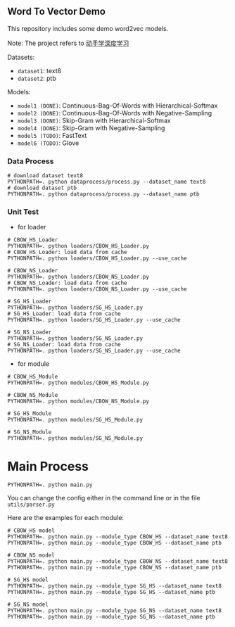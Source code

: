 ## Word To Vector Demo

This repository includes some demo word2vec models.

Note: The project refers to [动手学深度学习](https://zh.d2l.ai/)

Datasets:

* `dataset1`: text8
* `dataset2`: ptb

Models:

* `model1 (DONE)`: Continuous-Bag-Of-Words with Hierarchical-Softmax
* `model2 (DONE)`: Continuous-Bag-Of-Words with Negative-Sampling
* `model3 (DONE)`: Skip-Gram with Hierarchical-Softmax
* `model4 (DONE)`: Skip-Gram with Negative-Sampling
* `model5 (TODO)`: FastText
* `model6 (TODO)`: Glove

### Data Process

```shell
# download dataset text8
PYTHONPATH=. python dataprocess/process.py --dataset_name text8
# download dataset ptb
PYTHONPATH=. python dataprocess/process.py --dataset_name ptb
```

### Unit Test

* for loader

```shell
# CBOW_HS_Loader
PYTHONPATH=. python loaders/CBOW_HS_Loader.py
# CBOW_HS_Loader: load data from cache
PYTHONPATH=. python loaders/CBOW_HS_Loader.py --use_cache

# CBOW_NS_Loader
PYTHONPATH=. python loaders/CBOW_NS_Loader.py
# CBOW_NS_Loader: load data from cache
PYTHONPATH=. python loaders/CBOW_NS_Loader.py --use_cache

# SG_HS_Loader
PYTHONPATH=. python loaders/SG_HS_Loader.py
# SG_HS_Loader: load data from cache
PYTHONPATH=. python loaders/SG_HS_Loader.py --use_cache

# SG_NS_Loader
PYTHONPATH=. python loaders/SG_NS_Loader.py
# SG_NS_Loader: load data from cache
PYTHONPATH=. python loaders/SG_NS_Loader.py --use_cache
```

* for module

```shell
# CBOW_HS_Module
PYTHONPATH=. python modules/CBOW_HS_Module.py

# CBOW_NS_Module
PYTHONPATH=. python modules/CBOW_NS_Module.py

# SG_HS_Module
PYTHONPATH=. python modules/SG_HS_Module.py

# SG_NS_Module
PYTHONPATH=. python modules/SG_NS_Module.py
```

# Main Process

```shell
PYTHONPATH=. python main.py
```

You can change the config either in the command line or in the file `utils/parser.py`

Here are the examples for each module:

```shell
# CBOW_HS model
PYTHONPATH=. python main.py --module_type CBOW_HS --dataset_name text8
PYTHONPATH=. python main.py --module_type CBOW_HS --dataset_name ptb
```

```shell
# CBOW_NS model
PYTHONPATH=. python main.py --module_type CBOW_NS --dataset_name text8
PYTHONPATH=. python main.py --module_type CBOW_NS --dataset_name ptb
```

```shell
# SG_HS model
PYTHONPATH=. python main.py --module_type SG_HS --dataset_name text8
PYTHONPATH=. python main.py --module_type SG_HS --dataset_name ptb
```

```shell
# SG_NS model
PYTHONPATH=. python main.py --module_type SG_NS --dataset_name text8
PYTHONPATH=. python main.py --module_type SG_NS --dataset_name ptb
```
